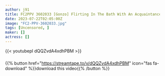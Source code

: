 ```yaml
---
author: j91
title: FC2PPV 3602033 [Gonzo] Flirting In The Bath With An Acquaintance Imouto
date: 2023-07-22T02:05:00Z
image: "FC2-PPV-3602033.jpg"
tags: [Uncensored, ]
maker: []
actress: []
---
```



{{< youtubepl dQQZvdA4xdhPBM >}}
###

{{% button href="https://streamtape.to/v/dQQZvdA4xdhPBM" icon="fas fa-download" %}}download this video{{% /button %}}

